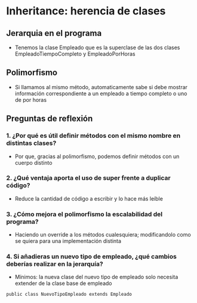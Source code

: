 # Inheritance: herencia de clases

## Jerarquia en el programa

- Tenemos la clase Empleado que es la superclase de las dos clases EmpleadoTiempoCompleto y EmpleadoPorHoras

## Polimorfismo

- Si llamamos al mismo método, automaticamente sabe si debe mostrar información correspondiente a un empleado a tiempo completo o uno de por horas

## Preguntas de reflexión

### 1. ¿Por qué es útil definir métodos con el mismo nombre en distintas clases?

- Por que, gracias al polimorfismo, podemos definir métodos con un cuerpo distinto

### 2. ¿Qué ventaja aporta el uso de super frente a duplicar código?

- Reduce la cantidad de código a escribir y lo hace más leíble

### 3. ¿Cómo mejora el polimorfismo la escalabilidad del programa?

- Haciendo un override a los métodos cualesquiera; modificandolo como se quiera para una implementación distinta

### 4. Si añadieras un nuevo tipo de empleado, ¿qué cambios deberías realizar en la jerarquía?

- Mínimos: la nueva clase del nuevo tipo de empleado solo necesita extender de la clase base de empleado

`public class NuevoTipoEmpleado extends Empleado`
